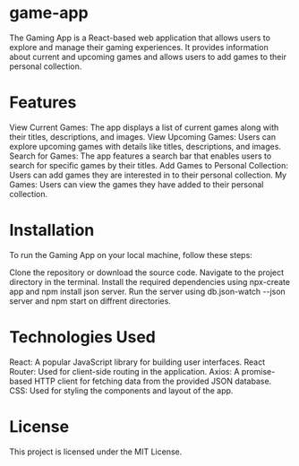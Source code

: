 # game-app
The Gaming App is a React-based web application that allows users to explore and manage their gaming experiences. It provides information about current and upcoming games and allows users to add games to their personal collection.

# Features
View Current Games: The app displays a list of current games along with their titles, descriptions, and images.
View Upcoming Games: Users can explore upcoming games with details like titles, descriptions, and images.
Search for Games: The app features a search bar that enables users to search for specific games by their titles.
Add Games to Personal Collection: Users can add games they are interested in to their personal collection.
My Games: Users can view the games they have added to their personal collection.

# Installation
To run the Gaming App on your local machine, follow these steps:

Clone the repository or download the source code.
Navigate to the project directory in the terminal.
Install the required dependencies using npx-create app and npm install json server.
Run the server using db.json-watch --json server and npm start on diffrent directories.

# Technologies Used
React: A popular JavaScript library for building user interfaces.
React Router: Used for client-side routing in the application.
Axios: A promise-based HTTP client for fetching data from the provided JSON database.
CSS: Used for styling the components and layout of the app.

# License
This project is licensed under the MIT License.